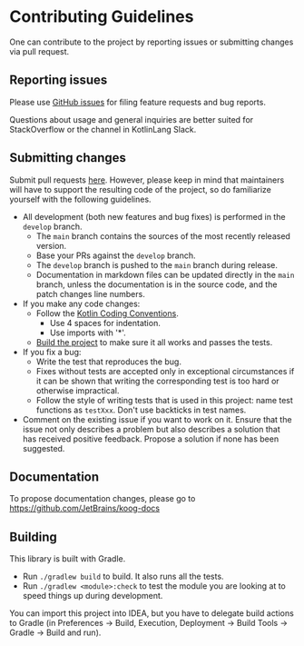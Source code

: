 <!-- Basic guidelines, should be refined -->

# Contributing Guidelines

One can contribute to the project by reporting issues or submitting changes via pull request.

## Reporting issues

Please use [GitHub issues](https://github.com/JetBrains/koog-agents/issues) for filing feature requests and bug reports.

Questions about usage and general inquiries are better suited for StackOverflow <!-- TODO: are we going to track it? --> or the <!-- TODO: channel name --> channel in KotlinLang Slack.

## Submitting changes

Submit pull requests [here](https://github.com/JetBrains/koog-agents/pulls).
However, please keep in mind that maintainers will have to support the resulting code of the project,
so do familiarize yourself with the following guidelines.

<!-- TODO: discuss git flow -->
<!-- TODO: align coding conventions with what the team is actually using -->

* All development (both new features and bug fixes) is performed in the `develop` branch.
    * The `main` branch contains the sources of the most recently released version.
    * Base your PRs against the `develop` branch.
    * The `develop` branch is pushed to the `main` branch during release.
    * Documentation in markdown files can be updated directly in the `main` branch,
      unless the documentation is in the source code, and the patch changes line numbers.
* If you make any code changes:
    * Follow the [Kotlin Coding Conventions](https://kotlinlang.org/docs/reference/coding-conventions.html).
        * Use 4 spaces for indentation.
        * Use imports with '*'.
    * [Build the project](#building) to make sure it all works and passes the tests.
* If you fix a bug:
    * Write the test that reproduces the bug.
    * Fixes without tests are accepted only in exceptional circumstances if it can be shown that writing the
      corresponding test is too hard or otherwise impractical.
    * Follow the style of writing tests that is used in this project:
      name test functions as `testXxx`. Don't use backticks in test names.
* Comment on the existing issue if you want to work on it. Ensure that the issue not only describes a problem but also describes a solution that has received positive feedback. Propose a solution if none has been suggested.

## Documentation

To propose documentation changes, please go to https://github.com/JetBrains/koog-docs

## Building

This library is built with Gradle.

* Run `./gradlew build` to build. It also runs all the tests.
* Run `./gradlew <module>:check` to test the module you are looking at to speed
  things up during development.

You can import this project into IDEA, but you have to delegate build actions
to Gradle (in Preferences -> Build, Execution, Deployment -> Build Tools -> Gradle -> Build and run).

